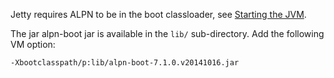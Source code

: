 
Jetty requires ALPN to be in the boot classloader, see [Starting the JVM](http://www.eclipse.org/jetty/documentation/current/alpn-chapter.html#alpn-starting).

The jar alpn-boot jar is available in the `lib/` sub-directory. Add the following VM option:

    -Xbootclasspath/p:lib/alpn-boot-7.1.0.v20141016.jar
